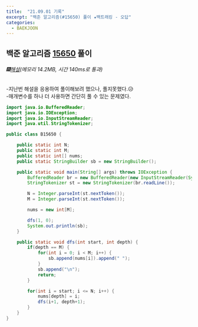 ```yaml
---
title:  "21.09.01 기록"
excerpt: "백준 알고리즘(#15650) 풀이 ★백트래킹 - 오답"
categories:
  - BAEKJOON
---
```



## 백준 알고리즘 [15650](https://www.acmicpc.net/problem/15650) 풀이

###### 🎆[해설](https://st-lab.tistory.com/114)(메모리 14.2MB, 시간 140ms로 통과)<br/>
-지난번 해설을 응용하여 풀이해보려 했으나, 풀지못했다.😥<br>
-매개변수를 하나 더 사용하면 간단히 풀 수 있는 문제였다.<br>

```java
import java.io.BufferedReader;
import java.io.IOException;
import java.io.InputStreamReader;
import java.util.StringTokenizer;

public class B15650 {

    public static int N;
    public static int M;
    public static int[] nums;
    public static StringBuilder sb = new StringBuilder();

    public static void main(String[] args) throws IOException {
        BufferedReader br = new BufferedReader(new InputStreamReader(System.in));
        StringTokenizer st = new StringTokenizer(br.readLine());

        N = Integer.parseInt(st.nextToken());
        M = Integer.parseInt(st.nextToken());

        nums = new int[M];

        dfs(1, 0);
        System.out.println(sb);
    }

    public static void dfs(int start, int depth) {
        if(depth == M) {
            for(int i = 0; i < M; i++) {
                sb.append(nums[i]).append(" ");
            }
            sb.append("\n");
            return;
        }

        for(int i = start; i <= N; i++) {
            nums[depth] = i;
            dfs(i+1, depth+1);
        }
    }
}
```
